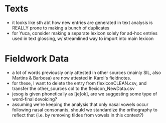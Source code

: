 # Texts

- it looks like sth abt how new entries are generated in text analysis is REALLY prone to making
a bunch of duplicates
- for Yuca, consider making a separate lexicon solely for ad-hoc entries used in text glossing,
w/ streamlined way to import into main lexicon

# Fieldwork Data

- a lot of words previously only attested in other sources (mainly SIL, also Martins & Barbosa)
are now attested in Karol's fieldnotes.
- for these, I want to delete the entry from flexiconCLEAN.csv, and transfer the other_sources
col to the flexicon_NewData.csv
- jesog is given phonetically as [jeʃok], are we suggesting some type of word-final devoicing?
- assuming we're keeping the analysis that only nasal vowels occur following nasal consonants,
should we standardize the orthography to reflect that (i.e. by removing tildes from vowels
in this context?)